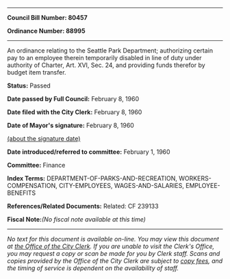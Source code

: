 

********

**Council Bill Number: 80457**
   
**Ordinance Number: 88995**
********

 An ordinance relating to the Seattle Park Department; authorizing certain pay to an employee therein temporarily disabled in line of duty under authority of Charter, Art. XVI, Sec. 24, and providing funds therefor by budget item transfer.

**Status:** Passed
   
**Date passed by Full Council:** February 8, 1960
   
**Date filed with the City Clerk:** February 8, 1960
   
**Date of Mayor's signature:** February 8, 1960
   
[(about the signature date)](/~public/approvaldate.htm)
   
   
   
**Date introduced/referred to committee:** February 1, 1960
   
**Committee:** Finance
   
   
**Index Terms:** DEPARTMENT-OF-PARKS-AND-RECREATION, WORKERS-COMPENSATION, CITY-EMPLOYEES, WAGES-AND-SALARIES, EMPLOYEE-BENEFITS

**References/Related Documents:** Related: CF 239133

**Fiscal Note:**_(No fiscal note available at this time)_
********

_No text for this document is available on-line. You may view this document at [the Office of the City Clerk](http://www.seattle.gov/leg/clerk/contactUs.htm). If you are unable to visit the Clerk's Office, you may request a copy or scan be made for you by Clerk staff. Scans and copies provided by the Office of the City Clerk are subject to [copy fees](http://clerk.seattle.gov/~public/clerkfees.htm), and the timing of service is dependent on the availability of staff._

